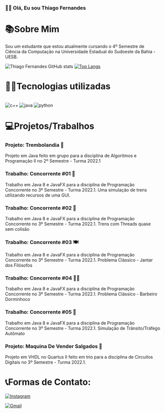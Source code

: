
### 👋🏼 Olá, Eu sou Thiago Fernandes
# 📚Sobre Mim
Sou um estudante que estou atualmente cursando o 4º Semestre de Ciência da Computação na Universidade Estadual do Sudoeste da Bahia - UESB.

![Thiago Fernandes GitHub stats](https://github-readme-stats.vercel.app/api?username=ThiagoFPSousa&show_icons=true&theme=highcontrast)
[![Top Langs](https://github-readme-stats.vercel.app/api/top-langs/?username=ThiagoFPSousa&layout=compact&theme=highcontrast)](https://github.com/ThiagoFPSousa/github-readme-stats)

# 👨‍💻Tecnologias utilizadas
<div style="display: inline_black"><br/>
  <img = align"center" alt="c++" src="https://img.shields.io/badge/C%2B%2B-00599C?style=for-the-badge&logo=c%2B%2B&logoColor=white"/>
  <img = align"center" alt="java" src="https://img.shields.io/badge/Java-ED8B00?style=for-the-badge&logo=openjdk&logoColor=white"/>
  <img = align"center" alt="python" src="https://img.shields.io/badge/Python-14354C?style=for-the-badge&logo=python&logoColor=white"/>
</div>

# 💻Projetos/Trabalhos
### Projeto: Trembolandia 💪
Projeto em Java feito em grupo para a disciplina de Algoritmos e Programação II no 2º Semestre - Turma 2022.1
### Trabalho: Concorrente #01 🚂
Trabalho em Java 8 e JavaFX para a disciplina de Programação Concorrente no 3º Semestre - Turma 2022.1. Uma simulação de trens utilizando recursos de uma GUI.
### Trabalho: Concorrente #02 🚂
Trabalho em Java 8 e JavaFX para a disciplina de Programação Concorrente no 3º Semestre - Turma 2022.1. Trens com Threads quase sem colisão
### Trabalho: Concorrente #03 🍽️
Trabalho em Java 8 e JavaFX para a disciplina de Programação Concorrente no 3º Semestre - Turma 2022.1. Problema Clássico - Jantar dos Filósofos
### Trabalho: Concorrente #04 💇‍♂️
Trabalho em Java 8 e JavaFX para a disciplina de Programação Concorrente no 3º Semestre - Turma 2022.1. Problema Clássico - Barbeiro Dorminhoco
### Trabalho: Concorrente #05 🚗
Trabalho em Java 8 e JavaFX para a disciplina de Programação Concorrente no 3º Semestre - Turma 2022.1. Simulação de Trânsito/Tráfego Autômato
### Projeto: Maquina De Vender Salgados 🍔
Projeto em VHDL no Quartus II feito em trio para a disciplina de Circuitos Digitais no 3º Semestre - Turma 2022.1.


# 📞Formas de Contato:
[![Instagram](https://img.shields.io/badge/Instagram-E4405F?style=for-the-badge&logo=instagram&logoColor=white)](https://www.instagram.com/thifernandes18/)

[![Gmail](https://img.shields.io/badge/Gmail-D14836?style=for-the-badge&logo=gmail&logoColor=white)](mailto:thi19fernandes@gmail.com)
